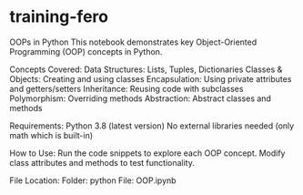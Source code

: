 # training-fero
OOPs in Python
This notebook demonstrates key Object-Oriented Programming (OOP) concepts in Python.

Concepts Covered:
Data Structures: Lists, Tuples, Dictionaries
Classes & Objects: Creating and using classes
Encapsulation: Using private attributes and getters/setters
Inheritance: Reusing code with subclasses
Polymorphism: Overriding methods
Abstraction: Abstract classes and methods

Requirements:
Python 3.8 (latest version)
No external libraries needed (only math which is built-in)

How to Use:
Run the code snippets to explore each OOP concept.
Modify class attributes and methods to test functionality.

File Location:
Folder: python
File: OOP.ipynb
